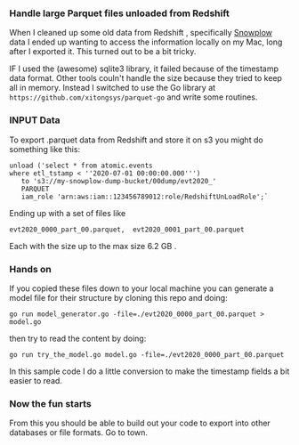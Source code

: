 ### Handle large Parquet files unloaded from Redshift

When I cleaned up some old data from Redshift , specifically [Snowplow](https://snowplowanalytics.com/) data I ended up wanting to access the information locally on my Mac, long after I exported it. This turned out to be a bit tricky.

IF I used the (awesome) sqlite3 library, it failed because of the timestamp 
data format. Other tools couln't handle the size because they tried to keep all in memory. Instead I switched to use the Go library at
`https://github.com/xitongsys/parquet-go` and write some routines.

### INPUT Data

To export .parquet data from Redshift and store it on s3 you might do something like this:

```
unload ('select * from atomic.events 
where etl_tstamp < ''2020-07-01 00:00:00.000''')
   to 's3://my-snowplow-dump-bucket/00dump/evt2020_'
   PARQUET
   iam_role 'arn:aws:iam::123456789012:role/RedshiftUnLoadRole';`
```
Ending up with a set of files like

`evt2020_0000_part_00.parquet, 
evt2020_0001_part_00.parquet`

Each with the size up to the max size 6.2 GB .

### Hands on

If you copied these files down to your local machine you can generate a
model file for their structure by cloning this repo and doing:

```go run model_generator.go -file=./evt2020_0000_part_00.parquet > model.go```

then try to read the content by doing:


``` go run try_the_model.go model.go -file=./evt2020_0000_part_00.parquet ```

In this sample code I do a little conversion to make the timestamp fields a bit easier to read.

### Now the fun starts

From this you should be able to build out your code to export into other databases or file formats. Go to town.


